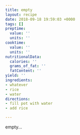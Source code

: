 ```yaml
---
title: empty
layout: recipe
date: 2018-09-18 19:59:03 +0000
tags: []
preptime:
  value: ''
  units: ''
cooktime:
  value: ''
  units: ''
nutritionalData:
  calories: ''
  grams_of_fat: ''
  fatContent: ''
yield: ''
ingredients:
- whatever
- rice
- water
directions:
- fill pot with water
- add rice

---
```

empty...